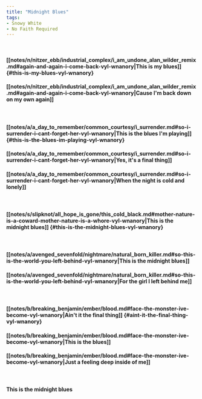 ```yaml
---
title: "Midnight Blues"
tags:
- Snowy White
- No Faith Required
---
```

&nbsp;
#### [[notes/n/nitzer_ebb/industrial_complex/i_am_undone_alan_wilder_remix.md#again-and-again-i-come-back-vyl-wnanory|This is my blues]] {#this-is-my-blues-vyl-wnanory}
#### [[notes/n/nitzer_ebb/industrial_complex/i_am_undone_alan_wilder_remix.md#again-and-again-i-come-back-vyl-wnanory|Cause I'm back down on my own again]]
&nbsp;
#### [[notes/a/a_day_to_remember/common_courtesy/i_surrender.md#so-i-surrender-i-cant-forget-her-vyl-wnanory|This is the blues I'm playing]] {#this-is-the-blues-im-playing-vyl-wnanory}
#### [[notes/a/a_day_to_remember/common_courtesy/i_surrender.md#so-i-surrender-i-cant-forget-her-vyl-wnanory|Yes, it's a final thing]]
#### [[notes/a/a_day_to_remember/common_courtesy/i_surrender.md#so-i-surrender-i-cant-forget-her-vyl-wnanory|When the night is cold and lonely]]
&nbsp;
#### [[notes/s/slipknot/all_hope_is_gone/this_cold_black.md#mother-nature-is-a-coward-mother-nature-is-a-whore-vyl-wnanory|This is the midnight blues]] {#this-is-the-midnight-blues-vyl-wnanory}
&nbsp;
#### [[notes/a/avenged_sevenfold/nightmare/natural_born_killer.md#so-this-is-the-world-you-left-behind-vyl-wnanory|This is the midnight blues]]
#### [[notes/a/avenged_sevenfold/nightmare/natural_born_killer.md#so-this-is-the-world-you-left-behind-vyl-wnanory|For the girl I left behind me]]
&nbsp;
#### [[notes/b/breaking_benjamin/ember/blood.md#face-the-monster-ive-become-vyl-wnanory|Ain't it the final thing]] {#aint-it-the-final-thing-vyl-wnanory}
#### [[notes/b/breaking_benjamin/ember/blood.md#face-the-monster-ive-become-vyl-wnanory|This is the blues]]
#### [[notes/b/breaking_benjamin/ember/blood.md#face-the-monster-ive-become-vyl-wnanory|Just a feeling deep inside of me]]
&nbsp;
#### This is the midnight blues
